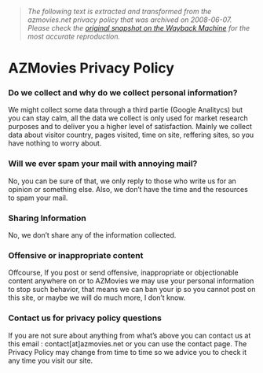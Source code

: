 > *The following text is extracted and transformed from the azmovies.net privacy policy that was archived on 2008-06-07. Please check the [original snapshot on the Wayback Machine](https://web.archive.org/web/20080607070618id_/http%3A//www.azmovies.net/privacy.html) for the most accurate reproduction.*

# AZMovies Privacy Policy

### Do we collect and why do we collect personal information?

We might collect some data through a third partie (Google Analitycs) but you can stay calm, all the data we collect is only used for market research purposes and to deliver you a higher level of satisfaction. Mainly we collect data about visitor country, pages visited, time on site, reffering sites, so you have nothing to worry about. 

### Will we ever spam your mail with annoying mail?

No, you can be sure of that, we only reply to those who write us for an opinion or something else. Also, we don’t have the time and the resources to spam your mail. 

### Sharing Information

No, we don’t share any of the information collected. 

### Offensive or inappropriate content

Offcourse, If you post or send offensive, inappropriate or objectionable content anywhere on or to AZMovies we may use your personal information to stop such behavior, that means we can ban your ip so you cannot post on this site, or maybe we will do much more, I don’t know. 

### Contact us for privacy policy questions

If you are not sure about anything from what’s above you can contact us at this email : contact[at]azmovies.net or you can use the contact page. The Privacy Policy may change from time to time so we advice you to check it any time you visit our site. 

